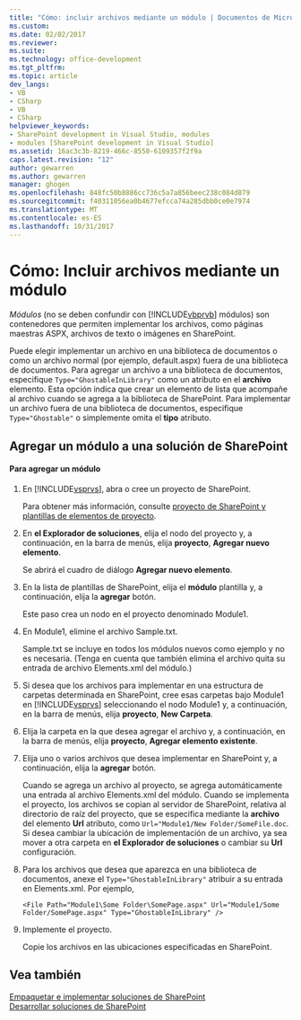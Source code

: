 ```yaml
---
title: "Cómo: incluir archivos mediante un módulo | Documentos de Microsoft"
ms.custom: 
ms.date: 02/02/2017
ms.reviewer: 
ms.suite: 
ms.technology: office-development
ms.tgt_pltfrm: 
ms.topic: article
dev_langs:
- VB
- CSharp
- VB
- CSharp
helpviewer_keywords:
- SharePoint development in Visual Studio, modules
- modules [SharePoint development in Visual Studio]
ms.assetid: 16ac3c3b-8219-466c-8550-6109357f2f9a
caps.latest.revision: "12"
author: gewarren
ms.author: gewarren
manager: ghogen
ms.openlocfilehash: 848fc50b8886cc736c5a7a856beec238c084d879
ms.sourcegitcommit: f40311056ea0b4677efcca74a285dbb0ce0e7974
ms.translationtype: MT
ms.contentlocale: es-ES
ms.lasthandoff: 10/31/2017
---
```

# <a name="how-to-include-files-by-using-a-module"></a>Cómo: Incluir archivos mediante un módulo
  *Módulos* (no se deben confundir con [!INCLUDE[vbprvb](../sharepoint/includes/vbprvb-md.md)] módulos) son contenedores que permiten implementar los archivos, como páginas maestras ASPX, archivos de texto o imágenes en SharePoint.  
  
 Puede elegir implementar un archivo en una biblioteca de documentos o como un archivo normal (por ejemplo, default.aspx) fuera de una biblioteca de documentos. Para agregar un archivo a una biblioteca de documentos, especifique `Type="GhostableInLibrary"` como un atributo en el **archivo** elemento. Esta opción indica que crear un elemento de lista que acompañe al archivo cuando se agrega a la biblioteca de SharePoint. Para implementar un archivo fuera de una biblioteca de documentos, especifique `Type="Ghostable"` o simplemente omita el **tipo** atributo.  
  
## <a name="adding-a-module-to-a-sharepoint-solution"></a>Agregar un módulo a una solución de SharePoint  
  
#### <a name="to-add-a-module"></a>Para agregar un módulo  
  
1.  En [!INCLUDE[vsprvs](../sharepoint/includes/vsprvs-md.md)], abra o cree un proyecto de SharePoint.  
  
     Para obtener más información, consulte [proyecto de SharePoint y plantillas de elementos de proyecto](../sharepoint/sharepoint-project-and-project-item-templates.md).  
  
2.  En **el Explorador de soluciones**, elija el nodo del proyecto y, a continuación, en la barra de menús, elija **proyecto**, **Agregar nuevo elemento**.  
  
     Se abrirá el cuadro de diálogo **Agregar nuevo elemento**.  
  
3.  En la lista de plantillas de SharePoint, elija el **módulo** plantilla y, a continuación, elija la **agregar** botón.  
  
     Este paso crea un nodo en el proyecto denominado Module1.  
  
4.  En Module1, elimine el archivo Sample.txt.  
  
     Sample.txt se incluye en todos los módulos nuevos como ejemplo y no es necesaria. (Tenga en cuenta que también elimina el archivo quita su entrada de archivo Elements.xml del módulo.)  
  
5.  Si desea que los archivos para implementar en una estructura de carpetas determinada en SharePoint, cree esas carpetas bajo Module1 en [!INCLUDE[vsprvs](../sharepoint/includes/vsprvs-md.md)] seleccionando el nodo Module1 y, a continuación, en la barra de menús, elija **proyecto**, **New Carpeta**.  
  
6.  Elija la carpeta en la que desea agregar el archivo y, a continuación, en la barra de menús, elija **proyecto**, **Agregar elemento existente**.  
  
7.  Elija uno o varios archivos que desea implementar en SharePoint y, a continuación, elija la **agregar** botón.  
  
     Cuando se agrega un archivo al proyecto, se agrega automáticamente una entrada al archivo Elements.xml del módulo. Cuando se implementa el proyecto, los archivos se copian al servidor de SharePoint, relativa al directorio de raíz del proyecto, que se especifica mediante la **archivo** del elemento **Url** atributo, como `Url="Module1/New Folder/SomeFile.doc`. Si desea cambiar la ubicación de implementación de un archivo, ya sea mover a otra carpeta en **el Explorador de soluciones** o cambiar su **Url** configuración.  
  
8.  Para los archivos que desea que aparezca en una biblioteca de documentos, anexe el `Type="GhostableInLibrary"` atribuir a su entrada en Elements.xml. Por ejemplo,  
  
    ```  
    <File Path="Module1\Some Folder\SomePage.aspx" Url="Module1/Some Folder/SomePage.aspx" Type="GhostableInLibrary" />  
    ```  
  
9. Implemente el proyecto.  
  
     Copie los archivos en las ubicaciones especificadas en SharePoint.  
  
## <a name="see-also"></a>Vea también  
 [Empaquetar e implementar soluciones de SharePoint](../sharepoint/packaging-and-deploying-sharepoint-solutions.md)   
 [Desarrollar soluciones de SharePoint](../sharepoint/developing-sharepoint-solutions.md)  
  
  